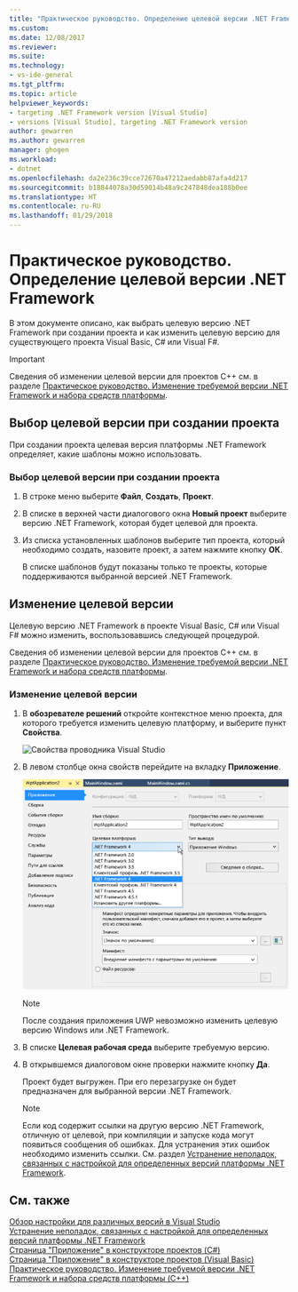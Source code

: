 ```yaml
---
title: "Практическое руководство. Определение целевой версии .NET Framework | Документы Майкрософт"
ms.custom: 
ms.date: 12/08/2017
ms.reviewer: 
ms.suite: 
ms.technology:
- vs-ide-general
ms.tgt_pltfrm: 
ms.topic: article
helpviewer_keywords:
- targeting .NET Framework version [Visual Studio]
- versions [Visual Studio], targeting .NET Framework version
author: gewarren
ms.author: gewarren
manager: ghogen
ms.workload:
- dotnet
ms.openlocfilehash: da2e236c39cce72670a47212aedabb87afa4d217
ms.sourcegitcommit: b18844078a30d59014b48a9c247848dea188b0ee
ms.translationtype: HT
ms.contentlocale: ru-RU
ms.lasthandoff: 01/29/2018
---
```

# <a name="how-to-target-a-version-of-the-net-framework"></a>Практическое руководство. Определение целевой версии .NET Framework

В этом документе описано, как выбрать целевую версию .NET Framework при создании проекта и как изменить целевую версию для существующего проекта Visual Basic, C# или Visual F#.

> [!IMPORTANT]
> Сведения об изменении целевой версии для проектов C++ см. в разделе [Практическое руководство. Изменение требуемой версии .NET Framework и набора средств платформы](/cpp/build/how-to-modify-the-target-framework-and-platform-toolset).

## <a name="targeting-a-version-when-you-create-a-project"></a>Выбор целевой версии при создании проекта

При создании проекта целевая версия платформы .NET Framework определяет, какие шаблоны можно использовать.

### <a name="to-target-a-version-when-you-create-a-project"></a>Выбор целевой версии при создании проекта

1.  В строке меню выберите **Файл**, **Создать**, **Проект**.

2.  В списке в верхней части диалогового окна **Новый проект** выберите версию .NET Framework, которая будет целевой для проекта.

3.  Из списка установленных шаблонов выберите тип проекта, который необходимо создать, назовите проект, а затем нажмите кнопку **ОК**.

    В списке шаблонов будут показаны только те проекты, которые поддерживаются выбранной версией .NET Framework.

## <a name="changing-the-target-version"></a>Изменение целевой версии

Целевую версию .NET Framework в проекте Visual Basic, C# или Visual F# можно изменить, воспользовавшись следующей процедурой.

Сведения об изменении целевой версии для проектов C++ см. в разделе [Практическое руководство. Изменение требуемой версии .NET Framework и набора средств платформы](/cpp/build/how-to-modify-the-target-framework-and-platform-toolset).

### <a name="to-change-the-targeted-version"></a>Изменение целевой версии

1.  В **обозревателе решений** откройте контекстное меню проекта, для которого требуется изменить целевую платформу, и выберите пункт **Свойства**.

    ![Свойства проводника Visual Studio](../ide/media/vs_slnexplorer_properties.png "vs_slnExplorer_Properties")

2. В левом столбце окна свойств перейдите на вкладку **Приложение**.

    ![Вкладка "Приложение" в разделе "Свойства приложений" Visual Studio](../ide/media/vs_slnexplorer_properties_applicationtab.png "vs_slnExplorer_Properties_ApplicationTab")

    > [!NOTE]
    > После создания приложения UWP невозможно изменить целевую версию Windows или .NET Framework.

3.  В списке **Целевая рабочая среда** выберите требуемую версию.

4.  В открывшемся диалоговом окне проверки нажмите кнопку **Да**.

    Проект будет выгружен. При его перезагрузке он будет предназначен для выбранной версии .NET Framework.

    > [!NOTE]
    > Если код содержит ссылки на другую версию .NET Framework, отличную от целевой, при компиляции и запуске кода могут появиться сообщения об ошибках. Для устранения этих ошибок необходимо изменить ссылки. См. раздел [Устранение неполадок, связанных с настройкой для определенных версий платформы .NET Framework](../msbuild/troubleshooting-dotnet-framework-targeting-errors.md).

## <a name="see-also"></a>См. также

[Обзор настройки для различных версий в Visual Studio](../ide/visual-studio-multi-targeting-overview.md)  
[Устранение неполадок, связанных с настройкой для определенных версий платформы .NET Framework](../msbuild/troubleshooting-dotnet-framework-targeting-errors.md)  
[Страница "Приложение" в конструкторе проектов (C#)](../ide/reference/application-page-project-designer-csharp.md)  
[Страница "Приложение" в конструкторе проектов (Visual Basic)](../ide/reference/application-page-project-designer-visual-basic.md)  
[Практическое руководство. Изменение требуемой версии .NET Framework и набора средств платформы (C++)](/cpp/build/how-to-modify-the-target-framework-and-platform-toolset)